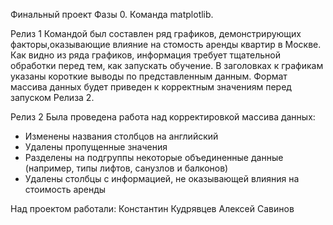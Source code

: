 Финальный проект Фазы 0. Команда matplotlib.

Релиз 1 Командой был составлен ряд графиков, демонстрирующих факторы,оказывающие влияние на стомость аренды квартир в Москве. Как видно из ряда графиков, информация требует тщательной обработки перед тем, как запускать обучение. В заголовках к графикам указаны короткие выводы по представленным данным. Формат массива данных будет приведен к корректным значениям перед запуском Релиза 2.

Релиз 2 Была проведена работа над корректировкой массива данных: 
- Изменены названия столбцов на английский
- Удалены пропущенные значения
- Разделены на подгруппы некоторые объединенные данные (например, типы лифтов, санузлов и балконов)
- Удалены столбцы с информацией, не оказывающей влияния на стоимость аренды

Над проектом работали: 
Константин Кудрявцев
Алексей Савинов
